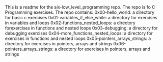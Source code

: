 This is a readme for the alx-low_level_programming repo.
The repo is fo C Programming exercises.
The repo contains:
0x00-hello_world: a directory for basic c exercises
0x01-variables_if_else_while: a directory for exercises in variables and loops
0x02-functions_nested_loops: a directory forexercises in functions and nested loops
0x03-debugging: a directory for debugging exercises
0x04-more_functions_nested_loops: a directory for  exercises in functions and nested loops
0x05-pointers_arrays_strings: a directory for exercises in pointers, arrays and strings
0x06-pointers_arrays_strings: a directory for exercises in pointers, arrays and strings
